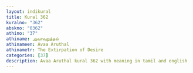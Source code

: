 ```yaml
---
layout: indikural
title: Kural 362
kuralno: "362"
abskno: "0362"
athino: "37"
athiname: அவாவறுத்தல்
athinameen: Avaa Aruthal
athinametr: The Extirpation of Desire
categories: [37]
description: Avaa Aruthal kural 362 with meaning in tamil and english 
---
```


